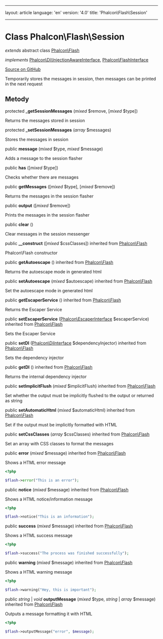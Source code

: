 * * *

layout: article language: 'en' version: '4.0' title: 'Phalcon\Flash\Session'

* * *

# Class **Phalcon\Flash\Session**

*extends* abstract class [Phalcon\Flash](/4.0/en/api/Phalcon_Flash)

*implements* [Phalcon\Di\InjectionAwareInterface](/4.0/en/api/Phalcon_Di_InjectionAwareInterface), [Phalcon\FlashInterface](/4.0/en/api/Phalcon_FlashInterface)

<a href="https://github.com/phalcon/cphalcon/tree/v4.0.0/phalcon/flash/session.zep" class="btn btn-default btn-sm">Source on GitHub</a>

Temporarily stores the messages in session, then messages can be printed in the next request

## Metody

protected **_getSessionMessages** (*mixed* $remove, [*mixed* $type])

Returns the messages stored in session

protected **_setSessionMessages** (*array* $messages)

Stores the messages in session

public **message** (*mixed* $type, *mixed* $message)

Adds a message to the session flasher

public **has** ([*mixed* $type])

Checks whether there are messages

public **getMessages** ([*mixed* $type], [*mixed* $remove])

Returns the messages in the session flasher

public **output** ([*mixed* $remove])

Prints the messages in the session flasher

public **clear** ()

Clear messages in the session messenger

public **__construct** ([*mixed* $cssClasses]) inherited from [Phalcon\Flash](/4.0/en/api/Phalcon_Flash)

Phalcon\Flash constructor

public **getAutoescape** () inherited from [Phalcon\Flash](/4.0/en/api/Phalcon_Flash)

Returns the autoescape mode in generated html

public **setAutoescape** (*mixed* $autoescape) inherited from [Phalcon\Flash](/4.0/en/api/Phalcon_Flash)

Set the autoescape mode in generated html

public **getEscaperService** () inherited from [Phalcon\Flash](/4.0/en/api/Phalcon_Flash)

Returns the Escaper Service

public **setEscaperService** ([Phalcon\EscaperInterface](/4.0/en/api/Phalcon_EscaperInterface) $escaperService) inherited from [Phalcon\Flash](/4.0/en/api/Phalcon_Flash)

Sets the Escaper Service

public **setDI** ([Phalcon\DiInterface](/4.0/en/api/Phalcon_DiInterface) $dependencyInjector) inherited from [Phalcon\Flash](/4.0/en/api/Phalcon_Flash)

Sets the dependency injector

public **getDI** () inherited from [Phalcon\Flash](/4.0/en/api/Phalcon_Flash)

Returns the internal dependency injector

public **setImplicitFlush** (*mixed* $implicitFlush) inherited from [Phalcon\Flash](/4.0/en/api/Phalcon_Flash)

Set whether the output must be implicitly flushed to the output or returned as string

public **setAutomaticHtml** (*mixed* $automaticHtml) inherited from [Phalcon\Flash](/4.0/en/api/Phalcon_Flash)

Set if the output must be implicitly formatted with HTML

public **setCssClasses** (*array* $cssClasses) inherited from [Phalcon\Flash](/4.0/en/api/Phalcon_Flash)

Set an array with CSS classes to format the messages

public **error** (*mixed* $message) inherited from [Phalcon\Flash](/4.0/en/api/Phalcon_Flash)

Shows a HTML error message

```php
<?php

$flash->error("This is an error");

```

public **notice** (*mixed* $message) inherited from [Phalcon\Flash](/4.0/en/api/Phalcon_Flash)

Shows a HTML notice/information message

```php
<?php

$flash->notice("This is an information");

```

public **success** (*mixed* $message) inherited from [Phalcon\Flash](/4.0/en/api/Phalcon_Flash)

Shows a HTML success message

```php
<?php

$flash->success("The process was finished successfully");

```

public **warning** (*mixed* $message) inherited from [Phalcon\Flash](/4.0/en/api/Phalcon_Flash)

Shows a HTML warning message

```php
<?php

$flash->warning("Hey, this is important");

```

public *string* | *void* **outputMessage** (*mixed* $type, *string* | *array* $message) inherited from [Phalcon\Flash](/4.0/en/api/Phalcon_Flash)

Outputs a message formatting it with HTML

```php
<?php

$flash->outputMessage("error", $message);

```